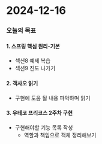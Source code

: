 # 2024-12-16

### 오늘의 목표

#### 1. 스프링 핵심 원리-기본

- 섹션8 예제 복습
- 섹션9 진도 나가기

#### 2. 객사오 읽기

- 구현에 도움 될 내용 파악하며 읽기

#### 3. 우테코 프리코스 2주차 구현

- 구현해야할 기능 목록 작성
  - 역할과 책임으로 객체 정리해보기
